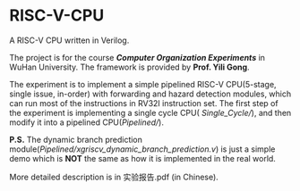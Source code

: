 # RISC-V-CPU
A RISC-V CPU written in Verilog. 

The project is for the course ***Computer Organization Experiments*** in WuHan University. The framework is provided by **Prof. Yili Gong**.

The experiment is to implement a simple pipelined RISC-V CPU(5-stage, single issue, in-order) with forwarding and hazard detection modules, which can run most of the instructions in RV32I instruction set. The first step of the experiment is implementing a single cycle CPU( *Single_Cycle/*), and then modify it into a pipelined CPU(*Pipelined/*).

**P.S.** The dynamic branch prediction module(*Pipelined/xgriscv_dynamic_branch_prediction.v*) is just a simple demo which is **NOT** the same as how it is implemented in the real world.

More detailed description is in 实验报告.pdf (in Chinese).
